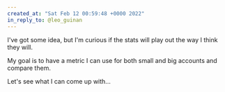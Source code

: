 ```yaml
---
created_at: "Sat Feb 12 00:59:48 +0000 2022"
in_reply_to: @leo_guinan
---
```


I've got some idea, but I'm curious if the stats will play out the way I think they will.

My goal is to have a metric I can use for both small and big accounts and compare them.

Let's see what I can come up with...